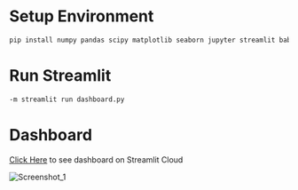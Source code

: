 # Setup Environment
```bash 
pip install numpy pandas scipy matplotlib seaborn jupyter streamlit babel
```
# Run Streamlit
```bash
-m streamlit run dashboard.py
```
# Dashboard
[Click Here](https://bike-sharing-dashboard-dicoding.streamlit.app/) to see dashboard on Streamlit Cloud


![Screenshot_1](https://github.com/dikfaj/bike-sharing-dashboard/assets/39393133/bbc06d5d-9ce0-4975-a416-3fd7af299bda)

